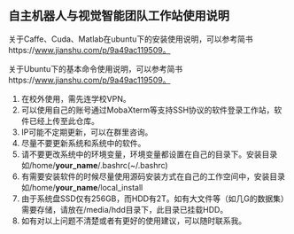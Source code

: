 ## 自主机器人与视觉智能团队工作站使用说明

关于Caffe、Cuda、Matlab在ubuntu下的安装使用说明，可以参考简书https://www.jianshu.com/p/9a49ac119509。

关于Ubuntu下的基本命令使用说明，可以参考简书https://www.jianshu.com/p/9a49ac119509。

1. 在校外使用，需先连学校VPN。
2. 可以使用自己的账号通过MobaXterm等支持SSH协议的软件登录工作站，软件已经上传至此仓库。
3. IP可能不定期更新，可以在群里咨询。
4. 尽量不要更新系统和系统中的软件。
5. 请不要更改系统中的环境变量，环境变量都设置在自己的目录下。安装目录如/home/**your_name**/.bashrc(~/.bashrc)
6. 有需要安装软件的时候尽量使用源码安装方式在自己的工作空间中，安装目录如/home/**your_name**/local_install
7. 由于系统盘SSD仅有256GB，而HDD有2T。如有大文件等（如几G的数据集）需要存储，请放在/media/hdd目录下，此目录已挂载HDD。
8. 如有对以上问题不清楚或者有更好的使用建议，可以随时联系我。